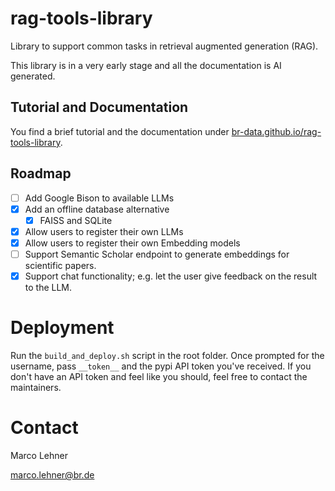 # rag-tools-library
Library to support common tasks in retrieval augmented generation (RAG).

This library is in a very early stage and all the documentation is AI generated.

## Tutorial and Documentation

You find a brief tutorial and the documentation under [br-data.github.io/rag-tools-library](https://br-data.github.io/rag-tools-library/).

## Roadmap

- [ ] Add Google Bison to available LLMs
- [x] Add an offline database alternative
  - [x] FAISS and SQLite
- [x] Allow users to register their own LLMs 
- [x] Allow users to register their own Embedding models
- [ ] Support Semantic Scholar endpoint to generate embeddings for scientific papers.
- [x] Support chat functionality; e.g. let the user give feedback on the result to the LLM.

# Deployment

Run the `build_and_deploy.sh` script in the root folder. Once prompted for the username, pass `__token__` and the pypi API 
token you've received. If you don't have an API token and feel like you should, feel free to contact the maintainers.

# Contact

Marco Lehner

[marco.lehner@br.de](mailto:marco.lehner@br.de)